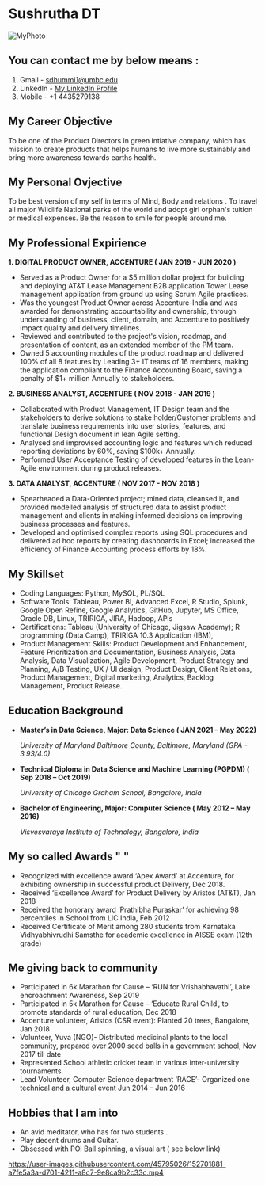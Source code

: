# **Sushrutha DT** 


![MyPhoto ](https://github.com/SushruthDt/Sushruth_data690/blob/main/Assignment_1/MyPic.png)

## You can contact me by below means  : 

1. Gmail - sdhummi1@umbc.edu
2. LinkedIn - 	[My LinkedIn Profile](https://www.linkedin.com/in/sushrutha-dt/)
3. Mobile - +1 4435279138

## My Career Objective
To be one of the Product Directors in green intiative company, which has mission to create products that helps humans to live more sustainably and bring more awareness towards earths health. 

## My Personal Ovjective
To be best version of my self in terms of Mind, Body and relations . To travel all major Wildlife National parks of the world and adopt girl orphan's tuition or medical expenses. Be the reason to smile for people around me. 


## My Professional Expirience

**1. DIGITAL PRODUCT OWNER, ACCENTURE ( JAN 2019 - JUN 2020 )**
-	Served as a Product Owner for a $5 million dollar project for building and deploying AT&T Lease Management B2B application Tower Lease management application from ground up using Scrum Agile practices. 
-	Was the youngest Product Owner across Accenture-India and was awarded for demonstrating accountability and ownership, through understanding of business, client, domain, and Accenture to positively impact quality and delivery timelines.
-	Reviewed and contributed to the project's vision, roadmap, and presentation of content, as an extended member of the PM team.
-	Owned 5 accounting modules of the product roadmap and delivered 100% of all 8 features by Leading 3+ IT teams of 16 members, making the application compliant to the Finance Accounting Board, saving a penalty of $1+ million Annually to stakeholders.

**2. BUSINESS ANALYST, ACCENTURE  ( NOV 2018 - JAN 2019 )**
-	Collaborated with Product Management, IT Design team and the stakeholders to derive solutions to stake holder/Customer problems and translate business requirements into user stories, features, and functional Design document in lean Agile setting.
-	Analysed and improvised accounting logic and features which reduced reporting deviations by 60%, saving $100k+ Annually.
-	Performed User Acceptance Testing of developed features in the Lean-Agile environment during product releases. 

**3. DATA ANALYST, ACCENTURE   ( NOV 2017 - NOV 2018 )**
- Spearheaded a Data-Oriented project; mined data, cleansed it, and provided modelled analysis of structured data to assist product management and clients in making informed decisions on improving business processes and features.
-	Developed and optimised complex reports using SQL procedures and delivered ad hoc reports by creating dashboards in Excel; increased the efficiency of Finance Accounting process efforts by 18%.

## My Skillset 
- Coding Languages: Python, MySQL, PL/SQL
-	Software Tools: Tableau, Power BI, Advanced Excel, R Studio, Splunk, Google Open Refine, Google Analytics, GitHub, Jupyter, MS Office, Oracle DB, Linux, TRIRIGA, JIRA, Hadoop, APIs
-	Certifications: Tableau (University of Chicago, Jigsaw Academy); R programming (Data Camp), TRIRIGA 10.3 Application (IBM),
-	Product Management Skills: Product Development and Enhancement, Feature Prioritization and Documentation, Business Analysis, Data Analysis, Data Visualization, Agile Development, Product Strategy and Planning, A/B Testing, UX / UI design, Product Design, Client Relations, Product Management, Digital marketing, Analytics, Backlog Management, Product Release.

## Education Background
- **Master’s in Data Science, Major: Data Science  ( JAN 2021 – May 2022)**

    *University of Maryland Baltimore County, Baltimore, Maryland   (GPA - 3.93/4.0)*

- **Technical Diploma in Data Science and Machine Learning (PGPDM) ( Sep 2018 – Oct 2019)**

    *University of Chicago Graham School, Bangalore, India*

- **Bachelor of Engineering, Major: Computer Science ( May 2012 – May 2016)**

    *Visvesvaraya Institute of Technology, Bangalore, India*
 
 
 ## My so called Awards " " 
- Recognized with excellence award ‘Apex Award’ at Accenture, for exhibiting ownership in successful product Delivery, Dec 2018.
- Received ‘Excellence Award’ for Product Delivery by Aristos (AT&T), Jan 2018
- Received the honorary award ‘Prathibha Puraskar’ for achieving 98 percentiles in School from LIC India, Feb 2012
- Received Certificate of Merit among 280 students from Karnataka Vidhyabhivrudhi Samsthe for academic excellence in AISSE
exam (12th grade)

## Me giving back to community
- Participated in 6k Marathon for Cause – ‘RUN for Vrishabhavathi’, Lake encroachment Awareness, Sep 2019
- Participated in 5k Marathon for Cause – ‘Educate Rural Child’, to promote standards of rural education, Dec 2018
- Accenture volunteer, Aristos (CSR event): Planted 20 trees, Bangalore, Jan 2018
- Volunteer, Yuva (NGO)- Distributed medicinal plants to the local community, prepared over 2000 seed balls in a government
school, Nov 2017 till date
- Represented School athletic cricket team in various inter-university tournaments.
- Lead Volunteer, Computer Science department ‘RACE’- Organized one technical and a cultural event Jun 2014 – Jun 2016

## Hobbies that I am into
- An avid meditator, who has for two students . 
-  Play decent drums and Guitar.
- Obsessed with POI Ball spinning, a visual art ( see below link)

https://user-images.githubusercontent.com/45795026/152701881-a7fe5a3a-d701-4211-a8c7-9e8ca9b2c33c.mp4








